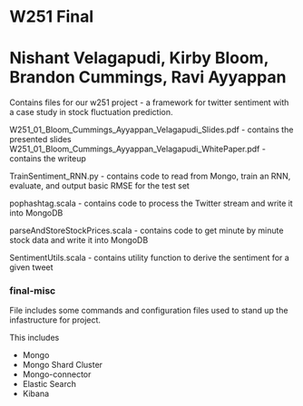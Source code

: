 # W251 Final
# Nishant Velagapudi, Kirby Bloom, Brandon Cummings, Ravi Ayyappan

Contains files for our w251 project - a framework for twitter sentiment with a case study in stock fluctuation prediction.

W251_01_Bloom_Cummings_Ayyappan_Velagapudi_Slides.pdf - contains the presented slides
W251_01_Bloom_Cummings_Ayyappan_Velagapudi_WhitePaper.pdf - contains the writeup  

TrainSentiment_RNN.py - contains code to read from Mongo, train an RNN, evaluate, and output basic RMSE for the test set

pophashtag.scala - contains code to process the Twitter stream and write it into MongoDB  

parseAndStoreStockPrices.scala - contains code to get minute by minute stock data and write it into MongoDB  

SentimentUtils.scala - contains utility function to derive the sentiment for a given tweet  




### final-misc

File includes some commands and configuration files used to stand up the infastructure for project.

This includes
* Mongo
* Mongo Shard Cluster
* Mongo-connector
* Elastic Search
* Kibana
